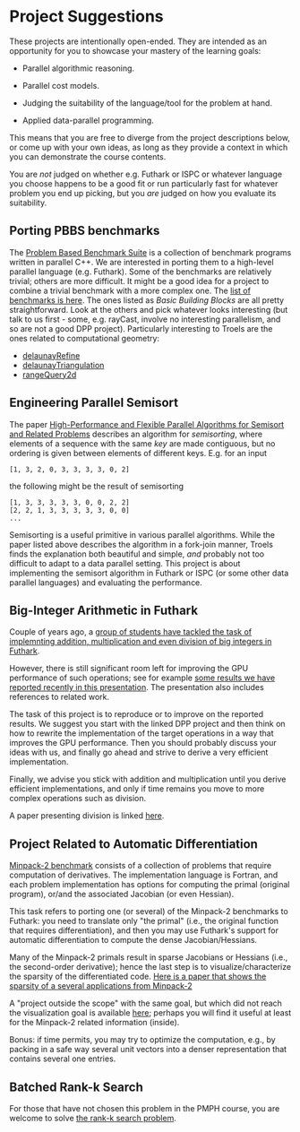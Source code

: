 # Project Suggestions

These projects are intentionally open-ended.  They are intended as an
opportunity for you to showcase your mastery of the learning goals:

* Parallel algorithmic reasoning.

* Parallel cost models.

* Judging the suitability of the language/tool for the problem at
  hand.

* Applied data-parallel programming.

This means that you are free to diverge from the project descriptions
below, or come up with your own ideas, as long as they provide a
context in which you can demonstrate the course contents.

You are *not* judged on whether e.g. Futhark or ISPC or whatever
language you choose happens to be a good fit or run particularly fast
for whatever problem you end up picking, but you *are* judged on how
you evaluate its suitability.

## Porting PBBS benchmarks

The [Problem Based Benchmark
Suite](https://cmuparlay.github.io/pbbsbench/) is a collection of
benchmark programs written in parallel C++. We are interested in
porting them to a high-level parallel language (e.g. Futhark). Some of
the benchmarks are relatively trivial; others are more difficult. It
might be a good idea for a project to combine a trivial benchmark with
a more complex one. The [list of benchmarks is
here](https://cmuparlay.github.io/pbbsbench/benchmarks/index.html).
The ones listed as *Basic Building Blocks* are all pretty
straightforward. Look at the others and pick whatever looks
interesting (but talk to us first - some, e.g. rayCast, involve no
interesting parallelism, and so are not a good DPP project).
Particularly interesting to Troels are the ones related to
computational geometry:

* [delaunayRefine](https://cmuparlay.github.io/pbbsbench/benchmarks/delaunayRefine.html)
* [delaunayTriangulation](https://cmuparlay.github.io/pbbsbench/benchmarks/delaunayTriangulation.html)
* [rangeQuery2d](https://cmuparlay.github.io/pbbsbench/benchmarks/rangeQuery2d.html)

## Engineering Parallel Semisort

The paper [High-Performance and Flexible Parallel Algorithms for
Semisort and Related
Problems](https://dl.acm.org/doi/pdf/10.1145/3558481.3591071)
describes an algorithm for *semisorting*, where elements of a sequence
with the same *key* are made contiguous, but no ordering is given
between elements of different keys.  E.g. for an input

```
[1, 3, 2, 0, 3, 3, 3, 3, 0, 2]
```

the following might be the result of semisorting

```
[1, 3, 3, 3, 3, 3, 0, 0, 2, 2]
[2, 2, 1, 3, 3, 3, 3, 3, 0, 0]
...
```

Semisorting is a useful primitive in various parallel algorithms.
While the paper listed above describes the algorithm in a fork-join
manner, Troels finds the explanation both beautiful and simple, *and*
probably not too difficult to adapt to a data parallel setting. This
project is about implementing the semisort algorithm in Futhark or
ISPC (or some other data parallel languages) and evaluating the
performance.

## Big-Integer Arithmetic in Futhark

Couple of years ago, a [group of students have tackled the task of implemnting addition, multiplication and even division of big integers in Futhark](group-projects/big-num-arith/Topalovici-Nielsen-Oleson-dpp-proj.pdf).

However, there is still significant room left for improving the GPU performance of such operations; see for example [some results we have reported recently in this presentation](group-projects/big-num-arith/pres-mycroftfest-bignum.pdf). The presentation also includes references to related work.

The task of this project is to reproduce or to improve on the reported results. We suggest you start with the linked DPP project and then think on how to rewrite the implementation of the target operations in a way that improves the GPU performance. Then you should probably discuss your ideas with us, and finally go ahead and strive to derive a very efficient implementation. 

Finally, we advise you stick with addition and multiplication until you derive efficient implementations, and only if time remains you move to more complex operations such as division.

A paper presenting division is linked [here](https://arxiv.org/pdf/2304.01753.pdf).

## Project Related to Automatic Differentiation

[Minpack-2 benchmark](group-projects/Mpack-2/Minpack-2.pdf) consists of a collection of problems that require computation of derivatives. The implementation language is Fortran, and each problem implementation has options for computing the primal (original program), or/and the associated Jacobian (or even Hessian). 

This task refers to porting one (or several) of the Minpack-2 benchmarks to Futhark: you need to translate only "the primal" (i.e., the original function that requires differentiation), and then you may use Futhark's support for automatic differentiation to compute the dense Jacobian/Hessians.

Many of the Minpack-2 primals result in sparse Jacobians or Hessians (i.e., the second-order derivative); hence the last step is to visualize/characterize the sparsity of the differentiated code. [Here is a paper that shows the sparsity of a several applications from Minpack-2](group-projects/Mpack-2/Efficient_Computation_of_Gradients_and_Jacobians_b.pdf)

A "project outside the scope" with the same goal, but which did not reach the visualization goal is available [here](https://futhark-lang.org/student-projects/peter-msc-project.pdf); perhaps you will find it useful at least for the Minpack-2 related information (inside).

Bonus: if time permits, you may try to optimize the computation, e.g., by packing in a safe way several unit vectors into a denser representation that contains several one entries.

## Batched Rank-k Search

For those that have not chosen this problem in the PMPH course, you are welcome to solve [the rank-k search problem](group-projects/rank-search-k/Project-RankSearch-k.pdf).

